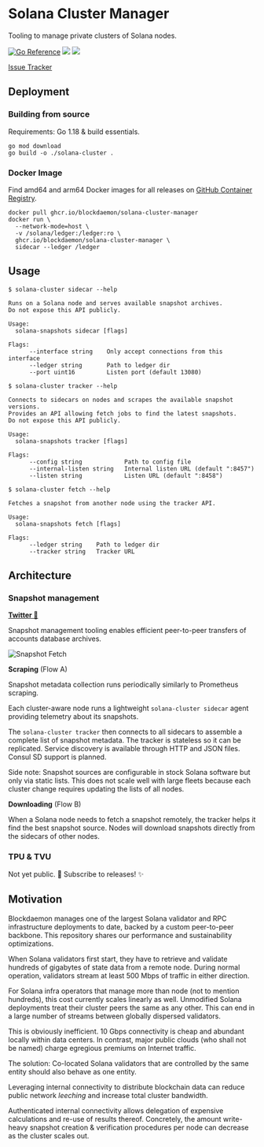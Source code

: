 # Solana Cluster Manager

Tooling to manage private clusters of Solana nodes.

<a href="https://pkg.go.dev/go.blockdaemon.com/solana/cluster-manager"><img src="https://pkg.go.dev/badge/go.blockdaemon.com/solana/cluster-manager.svg" alt="Go Reference"></a>
<img src="https://github.com/Blockdaemon/solana-cluster/actions/workflows/build.yml/badge.svg?branch=main">
<img src="https://github.com/Blockdaemon/solana-cluster/actions/workflows/test.yml/badge.svg?branch=main">

[Issue Tracker](https://github.com/orgs/Blockdaemon/projects/1/views/1)


## Deployment

### Building from source

Requirements: Go 1.18 & build essentials.

```shell
go mod download
go build -o ./solana-cluster .
```

### Docker Image

Find amd64 and arm64 Docker images for all releases on [GitHub Container Registry](https://github.com/Blockdaemon/solana-cluster/pkgs/container/solana-cluster-manager).

```shell
docker pull ghcr.io/blockdaemon/solana-cluster-manager
docker run \
  --network-mode=host \
  -v /solana/ledger:/ledger:ro \
  ghcr.io/blockdaemon/solana-cluster-manager \
  sidecar --ledger /ledger
```

## Usage

```
$ solana-cluster sidecar --help

Runs on a Solana node and serves available snapshot archives.
Do not expose this API publicly.

Usage:
  solana-snapshots sidecar [flags]

Flags:
      --interface string    Only accept connections from this interface
      --ledger string       Path to ledger dir
      --port uint16         Listen port (default 13080)

$ solana-cluster tracker --help

Connects to sidecars on nodes and scrapes the available snapshot versions.
Provides an API allowing fetch jobs to find the latest snapshots.
Do not expose this API publicly.

Usage:
  solana-snapshots tracker [flags]

Flags:
      --config string            Path to config file
      --internal-listen string   Internal listen URL (default ":8457")
      --listen string            Listen URL (default ":8458")

$ solana-cluster fetch --help

Fetches a snapshot from another node using the tracker API.

Usage:
  solana-snapshots fetch [flags]

Flags:
      --ledger string    Path to ledger dir
      --tracker string   Tracker URL
```

## Architecture

### Snapshot management

**[Twitter 🧵](https://twitter.com/terorie_dev)**

Snapshot management tooling enables efficient peer-to-peer transfers of accounts database archives.

![Snapshot Fetch](./docs/snapshots.png)

**Scraping** (Flow A)

Snapshot metadata collection runs periodically similarly to Prometheus scraping.

Each cluster-aware node runs a lightweight `solana-cluster sidecar` agent providing telemetry about its snapshots.

The `solana-cluster tracker` then connects to all sidecars to assemble a complete list of snapshot metadata.
The tracker is stateless so it can be replicated.
Service discovery is available through HTTP and JSON files. Consul SD support is planned.

Side note: Snapshot sources are configurable in stock Solana software but only via static lists.
This does not scale well with large fleets because each cluster change requires updating the lists of all nodes.

**Downloading** (Flow B)

When a Solana node needs to fetch a snapshot remotely, the tracker helps it find the best snapshot source.
Nodes will download snapshots directly from the sidecars of other nodes.

### TPU & TVU

Not yet public. 🚜 Subscribe to releases! ✨

## Motivation

Blockdaemon manages one of the largest Solana validator and RPC infrastructure deployments to date, backed by a custom peer-to-peer backbone.
This repository shares our performance and sustainability optimizations.

When Solana validators first start, they have to retrieve and validate hundreds of gigabytes of state data from a remote node.
During normal operation, validators stream at least 500 Mbps of traffic in either direction.

For Solana infra operators that manage more than node (not to mention hundreds), this cost currently scales linearly as well.
Unmodified Solana deployments treat their cluster peers the same as any other.
This can end in a large number of streams between globally dispersed validators.

This is obviously inefficient. 10 Gbps connectivity is cheap and abundant locally within data centers.
In contrast, major public clouds (who shall not be named) charge egregious premiums on Internet traffic.

The solution: Co-located Solana validators that are controlled by the same entity should also behave as one entity.

Leveraging internal connectivity to distribute blockchain data can
reduce public network _leeching_ and increase total cluster bandwidth.

Authenticated internal connectivity allows delegation of expensive calculations and re-use of results thereof.
Concretely, the amount write-heavy snapshot creation & verification procedures per node can decrease as the cluster scales out.
